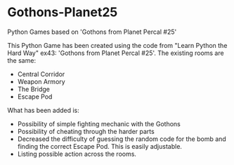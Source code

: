 # Gothons-Planet25
Python Games based on 'Gothons from Planet Percal #25'

This Python Game has been created using the code from "Learn Python the Hard Way" ex43: 'Gothons from Planet Percal #25'.
The existing rooms are the same:
- Central Corridor
- Weapon Armory
- The Bridge
- Escape Pod

What has been added is:
- Possibility of simple fighting mechanic with the Gothons
- Possibility of cheating through the harder parts
- Decreased the difficulty of guessing the random code for the bomb and finding the correct Escape Pod. This is easily adjustable.
- Listing possible action across the rooms.
